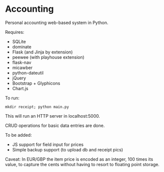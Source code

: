 # Accounting 

Personal accounting web-based system in Python.

Requires:

* SQLite
* dominate
* Flask (and Jinja by extension)
* peewee (with playhouse extension)
* flask-nav
* micawber
* python-dateutil
* jQuery
* Bootstrap + Glyphicons
* Chart.js

To run:

    mkdir receipt; python main.py

This will run an HTTP server in localhost:5000.

CRUD operations for basic data entries are done.

To be added:
* JS support for field input for prices
* Simple backup support (to upload db and receipt pics)

Caveat: In EUR/GBP the item price is encoded as an integer, 100 times its
value, to capture the cents without having to resort to floating point storage.

